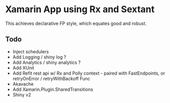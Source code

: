# Xamarin App using Rx and Sextant

This achieves declarative FP style, which equates good and robust.

## Todo
- Inject schedulers
- Add Logging / shiny log ?
- Add Analytics / shiny analytics ? 
- Add XUnit
- Add Refit rest api w/ Rx and Polly context - paired with FastEndpoints, 
or retryOnError / retryWithBackoff Func
- Akavache
- Add Xamarin.Plugin.SharedTransitions
- Shiny v2

